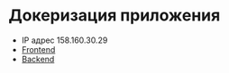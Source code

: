 # Докеризация приложения

* IP адрес 158.160.30.29
*  [Frontend](https://kpd-p-kotta.nomoredomainsmonster.ru:8081)
*  [Backend](https://kpd-p-kotta.nomoredomainsmonster.ru:4000)

